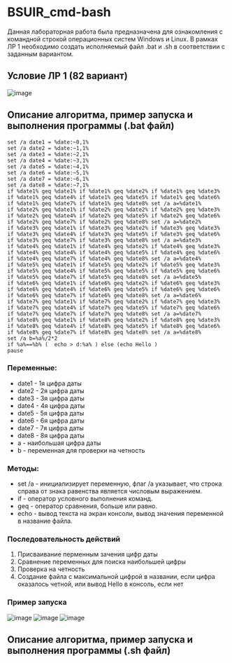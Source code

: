 # BSUIR_cmd-bash
Данная лабораторная работа была предназначена для ознакомления с командной строкой операционных систем Windows и Linux. В рамках ЛР 1 необходимо создать исполняемый файл .bat и .sh в соответствии с заданным вариантом.
## Условие ЛР 1 (82 вариант)
![image](https://github.com/iis-32170x/RPIIS/assets/147264756/ccad6678-8eec-4af5-a0d9-fbaed95b1c83)
## Описание алгоритма, пример запуска и выполнения программы (.bat файл)
```@echo off
set /a date1 = %date:~0,1%
set /a date2 = %date:~1,1%
set /a date3 = %date:~2,1%
set /a date4 = %date:~3,1%
set /a date5 = %date:~4,1%
set /a date6 = %date:~5,1%
set /a date7 = %date:~6,1%
set /a date8 = %date:~7,1%
if %date1% geq %date1% if %date1% geq %date2% if %date1% geq %date3% if %date1% geq %date4% if %date1% geq %date5% if %date1% geq %date6% if %date1% geq %date7% if %date1% geq %date8% set /a a=%date1%
if %date2% geq %date1% if %date2% geq %date2% if %date2% geq %date3% if %date2% geq %date4% if %date2% geq %date5% if %date2% geq %date6% if %date2% geq %date7% if %date2% geq %date8% set /a a=%date2%
if %date3% geq %date1% if %date3% geq %date2% if %date3% geq %date3% if %date3% geq %date4% if %date3% geq %date5% if %date3% geq %date6% if %date3% geq %date7% if %date3% geq %date8% set /a a=%date3%
if %date4% geq %date1% if %date4% geq %date2% if %date4% geq %date3% if %date4% geq %date4% if %date4% geq %date5% if %date4% geq %date6% if %date4% geq %date7% if %date4% geq %date8% set /a a=%date4%
if %date5% geq %date1% if %date5% geq %date2% if %date5% geq %date3% if %date5% geq %date4% if %date5% geq %date5% if %date5% geq %date6% if %date5% geq %date7% if %date5% geq %date8% set /a a=%date5%
if %date6% geq %date1% if %date6% geq %date2% if %date6% geq %date3% if %date6% geq %date4% if %date6% geq %date5% if %date6% geq %date6% if %date6% geq %date7% if %date6% geq %date8% set /a a=%date6%
if %date7% geq %date1% if %date7% geq %date2% if %date7% geq %date3% if %date7% geq %date4% if %date7% geq %date5% if %date7% geq %date6% if %date7% geq %date7% if %date7% geq %date8% set /a a=%date7%
if %date8% geq %date1% if %date8% geq %date2% if %date8% geq %date3% if %date8% geq %date4% if %date8% geq %date5% if %date8% geq %date6% if %date8% geq %date7% if %date8% geq %date8% set /a a=%date8%
set /a b=%a%/2*2
if %a%==%b% (  echo > d:%a% ) else (echo Hello )
pause
```
### Переменные:
- date1 - 1я цифра даты
- date2 - 2я цифра даты
- date3 - 3я цифра даты
- date4 - 4я цифра даты
- date5 - 5я цифра даты
- date6 - 6я цифра даты
- date7 - 7я цифра даты
- date8 - 8я цифра даты
- a - наибольшая цифра даты
- b - переменная для проверки на четность
### Методы:
- set /a - инициализирует переменную, флаг /а указывает, что строка справа от знака равенства является числовым выражением.
- if - оператор условного выполнения команд.
- geq - оператор сравнения, больше или равно.
- echo - вывод текста на экран консоли, вывод значения переменной в название файла.
### Последовательность действий
1. Присваивание перменным зачения цифр даты
2. Сравнение переменных для поиска наибольшей цифры
3. Проверка на четность
4. Создание файла с максимальной цифрой в названии, если цифра оказалось четной, или вывод Неllo в консоль, если нет
### Пример запуска
![image](https://github.com/iis-32170x/RPIIS/assets/147264756/e3e3b12b-c78c-4971-bb5f-f574d5aafaa6)
![image](https://github.com/iis-32170x/RPIIS/assets/147264756/e6602093-ca91-4933-a335-862d0b9f9700)
![image](https://github.com/iis-32170x/RPIIS/assets/147264756/570ff8f4-3cc2-43f0-b6ae-1cad8dbabbdf)
## Описание алгоритма, пример запуска и выполнения программы (.sh файл)
```
